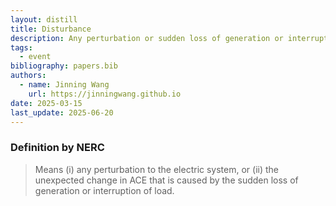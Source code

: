 ```yaml
---
layout: distill
title: Disturbance
description: Any perturbation or sudden loss of generation or interruption of load.
tags:
  - event
bibliography: papers.bib
authors:
  - name: Jinning Wang
    url: https://jinningwang.github.io
date: 2025-03-15
last_update: 2025-06-20
---
```


### Definition by NERC

> Means (i) any perturbation to the electric system, or (ii) the unexpected change in ACE that is caused by the sudden loss of generation or interruption of load.
